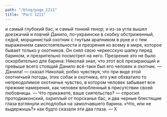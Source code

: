 ```yaml
---
path: "/blog/page_1211"
title: "Part 1211"
---
```


 и самый глубокий бас, и самый тонкий тенор; и из-за угла вышел доезжачий и ловчий Данило, по-украински в скобку обстриженный, седой, морщинистый охотник с гнутым арапником в руке и с тем выражением самостоятельности и презрения ко всему в мире, которое бывает только у охотников. Он снял свою черкесскую шапку перед барином, и презрительно посмотрел на него. Презрение это не было оскорбительно для барина: Николай знал, что этот всё презирающий и превыше всего стоящий Данило всё-таки был его человек и охотник.
— Данила! — сказал Николай, робко чувствуя, что при виде этой охотничьей погоды, этих собак и охотника, его уже обхватило то непреодолимое охотничье чувство, в котором человек забывает все прежние намерения, как человек влюбленный в присутствии своей любовницы.
— Что прикажете, ваше сиятельство? — спросил протодиаконский, охриплый от порсканья бас, и два черные блестящие глаза взглянули исподлобья на замолчавшего барина. «Что, или не выдержишь?» как будто сказали эти два глаза.
— Х
